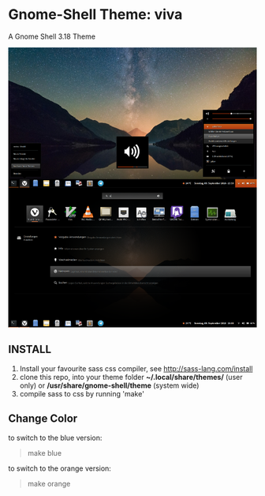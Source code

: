 Gnome-Shell Theme: viva
======================

A Gnome Shell 3.18 Theme

![Preview of the theme](https://github.com/vivaeltopo/gnome-shell-theme-viva/blob/master/Preview.png)

INSTALL
----------------------
1) Install your favourite sass css compiler, see http://sass-lang.com/install
2) clone this repo, into your theme folder __~/.local/share/themes/__ (user only) or 
__/usr/share/gnome-shell/theme__ (system wide)
3) compile sass to css by running 'make'

Change Color
----------------------
to switch to the blue version:
> make blue

to switch to the orange version:
> make orange
